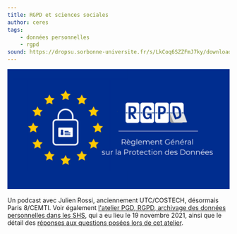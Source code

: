 ```yaml
---
title: RGPD et sciences sociales
author: ceres
tags:
    - données personnelles
    - rgpd
sound: https://dropsu.sorbonne-universite.fr/s/LkCoq6SZZFmJ7ky/download?path=%2FPODCASTS&files=Podcast_8_RGPD_JulienRossi.mp3
---
```


![](rgpd.png)

Un podcast avec Julien Rossi, anciennement UTC/COSTECH, désormais Paris 8/CEMTI. Voir également [l'atelier PGD, RGPD, archivage des données personnelles dans les SHS](/ateliers/2021-11-19_pgd_rgpd_donnees_personnelles/), qui a eu lieu le 19 novembre 2021, ainsi que le détail des  [réponses aux questions posées lors de cet atelier](/articles/2022-03-15_pgd_rgpd_reponses_aux_questions/).
